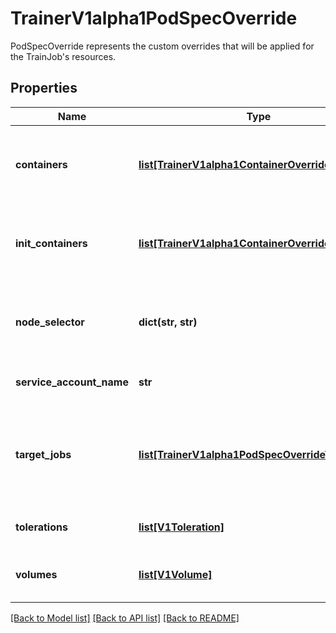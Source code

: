 # TrainerV1alpha1PodSpecOverride

PodSpecOverride represents the custom overrides that will be applied for the TrainJob's resources.
## Properties
Name | Type | Description | Notes
------------ | ------------- | ------------- | -------------
**containers** | [**list[TrainerV1alpha1ContainerOverride]**](TrainerV1alpha1ContainerOverride.md) | Overrides for the containers in the desired job templates. | [optional] 
**init_containers** | [**list[TrainerV1alpha1ContainerOverride]**](TrainerV1alpha1ContainerOverride.md) | Overrides for the init container in the desired job templates. | [optional] 
**node_selector** | **dict(str, str)** | Override for the node selector to place Pod on the specific mode. | [optional] 
**service_account_name** | **str** | Override for the service account. | [optional] 
**target_jobs** | [**list[TrainerV1alpha1PodSpecOverrideTargetJob]**](TrainerV1alpha1PodSpecOverrideTargetJob.md) | TrainJobs is the training job replicas in the training runtime template to apply the overrides. | 
**tolerations** | [**list[V1Toleration]**](V1Toleration.md) | Override for the Pod&#39;s tolerations. | [optional] 
**volumes** | [**list[V1Volume]**](V1Volume.md) | Overrides for the Pod volume configuration. | [optional] 

[[Back to Model list]](../README.md#documentation-for-models) [[Back to API list]](../README.md#documentation-for-api-endpoints) [[Back to README]](../README.md)


